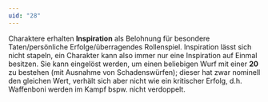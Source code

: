 ```yaml
---
uid: "28"
---
```

Charaktere erhalten **Inspiration** als Belohnung für besondere Taten/persönliche Erfolge/überragendes Rollenspiel. Inspiration lässt sich nicht stapeln, ein Charakter kann also immer nur eine Inspiration auf Einmal besitzen. Sie kann eingelöst werden, um einen beliebigen Wurf mit einer **20** zu bestehen (mit Ausnahme von Schadenswürfen); dieser hat zwar nominell den gleichen Wert, verhält sich aber nicht wie ein kritischer Erfolg, d.h. Waffenboni werden im Kampf bspw. nicht verdoppelt.